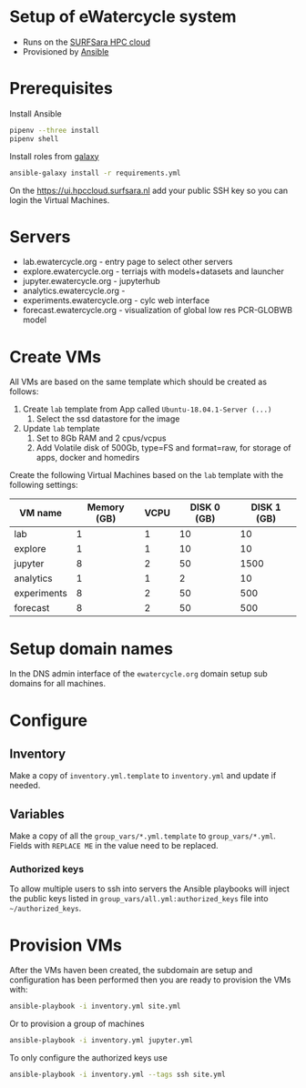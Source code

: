 # Setup of eWatercycle system

* Runs on the [SURFSara HPC cloud](https://userinfo.surfsara.nl/systems/hpc-cloud)
* Provisioned by [Ansible](https://docs.ansible.com/ansible/latest/index.html)

# Prerequisites

Install Ansible

```bash
pipenv --three install
pipenv shell
```

Install roles from [galaxy](https://galaxy.ansible.com/)
```bash
ansible-galaxy install -r requirements.yml
```

On the https://ui.hpccloud.surfsara.nl add your public SSH key so you can login the Virtual Machines.

# Servers

* lab.ewatercycle.org - entry page to select other servers
* explore.ewatercycle.org - terriajs with models+datasets and launcher
* jupyter.ewatercycle.org - jupyterhub
* analytics.ewatercycle.org - 
* experiments.ewatercycle.org - cylc web interface
* forecast.ewatercycle.org - visualization of global low res PCR-GLOBWB model

# Create VMs

All VMs are based on the same template which should be created as follows:

1. Create `lab` template from App called `Ubuntu-18.04.1-Server (...)`
    1. Select the ssd datastore for the image
2. Update `lab` template
    1. Set to 8Gb RAM and 2 cpus/vcpus
    2. Add Volatile disk of 500Gb, type=FS and format=raw, for storage of apps, docker and homedirs

Create the following Virtual Machines based on the `lab` template with the following settings:

|VM name   | Memory (GB) | VCPU  | DISK 0 (GB) | DISK 1 (GB)  |
|---|---|---|---|---|
| lab  | 1  | 1  | 10  | 10  |
| explore  | 1  | 1  | 10  | 10  |
| jupyter  | 8  | 2  | 50  | 1500  |
| analytics  | 1  | 1  | 2 | 10  |
| experiments  | 8  | 2  | 50  | 500 |
| forecast  | 8  | 2  | 50  | 500 |

# Setup domain names

In the DNS admin interface of the `ewatercycle.org` domain setup sub domains for all machines.

# Configure

## Inventory

Make a copy of `inventory.yml.template` to `inventory.yml` and update if needed.

## Variables

Make a copy of all the `group_vars/*.yml.template` to `group_vars/*.yml`.
Fields with `REPLACE ME` in the value need to be replaced.

### Authorized keys

To allow multiple users to ssh into servers the Ansible playbooks will inject the public keys listed in `group_vars/all.yml:authorized_keys` file into `~/authorized_keys`.

# Provision VMs

After the VMs haven been created, the subdomain are setup and configuration has been performed then you are ready to provision the VMs with:

```bash
ansible-playbook -i inventory.yml site.yml
```
Or to provision a group of machines
```bash
ansible-playbook -i inventory.yml jupyter.yml
```

To only configure the authorized keys use
```bash
ansible-playbook -i inventory.yml --tags ssh site.yml
```